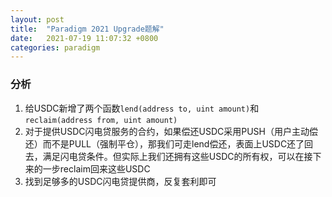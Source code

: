 ```yaml
---
layout: post
title:  "Paradigm 2021 Upgrade题解"
date:   2021-07-19 11:07:32 +0800
categories: paradigm
---
```

### 分析
1. 给USDC新增了两个函数```lend(address to, uint amount)```和```reclaim(address from, uint amount)```
2. 对于提供USDC闪电贷服务的合约，如果偿还USDC采用PUSH（用户主动偿还）而不是PULL（强制平仓），那我们可走lend偿还，表面上USDC还了回去，满足闪电贷条件。但实际上我们还拥有这些USDC的所有权，可以在接下来的一步reclaim回来这些USDC
3. 找到足够多的USDC闪电贷提供商，反复套利即可
